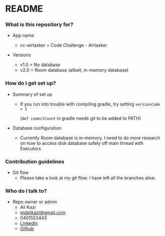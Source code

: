 # README #

### What is this repository for? ###

* App name
    - cc-airtasker = Code Challenge - Airtasker

* Versions
    - v1.0 = No database
    - v2.0 = Room database (albeit, in-memory database)

### How do I get set up? ###

* Summary of set up
	- If you run into trouble with compiling gradle, try setting `versionCode = 1`

        (`def commitCount` in gradle needs git to be added to PATH)

* Database configuration
	- Currently Room database is in-memory. I need to do more research on how to access disk database safely off main thread with Executors

### Contribution guidelines ###

* Git flow
	- Please take a look at my git flow. I have left all the branches alive.

### Who do I talk to? ###

* Repo owner or admin
    - Ali Kazi
    - mdalikazi@gmail.com
    - 0401553443
    - [LinkedIn](linkedin.com/in/mdalikazi)
    - [Github](github.com/mdalikazi)
